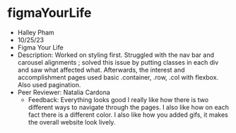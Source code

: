 # figmaYourLife

- Halley Pham
- 10/25/23
- Figma Your Life
- Description: Worked on styling first. Struggled with the nav bar and carousel alignments ; solved this issue by putting classes in each div and saw what affected what. Afterwards, the interest and accomplishment pages used basic .container, .row, .col with flexbox. Also used pagination.
- Peer Reviewer: Natalia Cardona
  - Feedback: Everything looks good I really like how there is two different ways to navigate through the pages. I also like how on each fact there is a different color. I also like how you added gifs, it makes the overall website look lively. 
